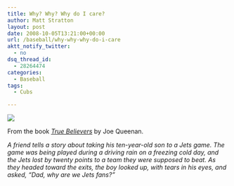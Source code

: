 ```yaml
---
title: Why? Why? Why do I care?
author: Matt Stratton
layout: post
date: 2008-10-05T13:21:00+00:00
url: /baseball/why-why-why-do-i-care
aktt_notify_twitter:
  - no
dsq_thread_id:
  - 28264474
categories:
  - Baseball
tags:
  - Cubs

---
```

![][1]

From the book <a href="http://books.google.com/books?id=trj9_AVpXb8C&pg=PA110&lpg=PA110&dq=%22why+are+we+jets+fans%3F%22&source=web&ots=s3qYN5nIHV&sig=i11sJp49lRZ2kKAgLm3TQgSTPb8&hl=en&sa=X&oi=book_result&resnum=1&ct=result" target="_blank"><em>True Believers</em></a> by Joe Queenan.

_A friend tells a story about taking his ten-year-old son to a Jets game. The game was being played during a driving rain on a freezing cold day, and the Jets lost by twenty points to a team they were supposed to beat. As they headed toward the exits, the boy looked up, with tears in his eyes, and asked, &#8220;Dad, why are we Jets fans?&#8221;_

 [1]: http://pics.livejournal.com/midnightmadness/pic/0004q43q